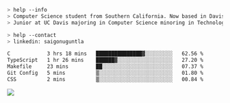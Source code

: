 ````bash
> help --info
> Computer Science student from Southern California. Now based in Davis, CA.
> Junior at UC Davis majoring in Computer Science minoring in Technology Management.
````

````bash
> help --contact
> linkedin: saigonuguntla
````

<!--START_SECTION:waka-->

```txt
C            3 hrs 18 mins   ███████████████▓░░░░░░░░░   62.56 %
TypeScript   1 hr 26 mins    ██████▓░░░░░░░░░░░░░░░░░░   27.20 %
Makefile     23 mins         ██░░░░░░░░░░░░░░░░░░░░░░░   07.37 %
Git Config   5 mins          ▒░░░░░░░░░░░░░░░░░░░░░░░░   01.80 %
CSS          2 mins          ▒░░░░░░░░░░░░░░░░░░░░░░░░   00.84 %
```

<!--END_SECTION:waka-->

![](https://komarev.com/ghpvc/?username=saigonu&color=6A8AFF)